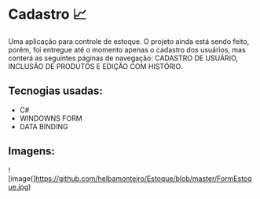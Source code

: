 # Cadastro 📈

Uma aplicação para controle de estoque.
O projeto ainda está sendo feito, porém, foi entregue até o momento apenas o cadastro dos usuários, mas conterá as seguintes páginas de navegação: CADASTRO DE USUÁRIO, INCLUSÃO DE PRODUTOS E EDIÇÃO COM HISTÓRIO.

## Tecnogias usadas: 
* C#
* WINDOWNS FORM
* DATA BINDING

## Imagens:
![image(]https://github.com/helbamonteiro/Estoque/blob/master/FormEstoque.jpg)

